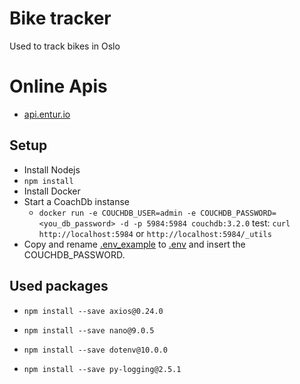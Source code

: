 # Bike tracker
Used to track bikes in Oslo

# Online Apis
- [api.entur.io](api.entur.io)

## Setup
- Install Nodejs
- ``npm install``
- Install Docker
- Start a CoachDb instanse
    - ``docker run -e COUCHDB_USER=admin -e COUCHDB_PASSWORD=<you_db_password> -d -p 5984:5984 couchdb:3.2.0``
    test: ``curl http://localhost:5984`` or ``http://localhost:5984/_utils``
- Copy and rename [.env_example](.env_example) to [.env](.env) and insert the COUCHDB_PASSWORD.

## Used packages
- ``npm install --save axios@0.24.0``

- ``npm install --save nano@9.0.5``

- ``npm install --save dotenv@10.0.0``

- ``npm install --save py-logging@2.5.1``
